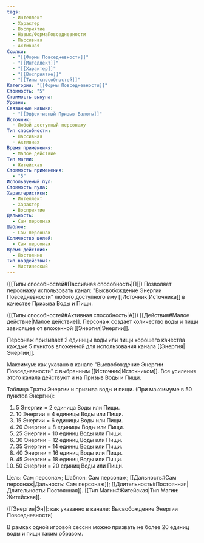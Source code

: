 ```yaml
---
tags:
  - Интеллект
  - Характер
  - Восприятие
  - Навык/ФормаПовседневности
  - Пассивная
  - Активная
Ссылки:
  - "[[Формы Повседневности]]"
  - "[[Интеллект]]"
  - "[[Характер]]"
  - "[[Восприятие]]"
  - "[[Типы способностей]]"
Категория: "[[Формы Повседневности]]"
Стоимость: "5"
Стоимость выкупа: 
Уровни: 
Связанные навыки:
  - "[[Эффективный Призыв Валюты]]"
Источник:
  - Любой доступный персонажу
Тип способности:
  - Пассивная
  - Активная
Время применения:
  - Малое действие
Тип магии:
  - Житейская
Стоимость применения:
  - "5"
Используемый пул: 
Стоимость пула: 
Характеристики:
  - Интеллект
  - Характер
  - Восприятие
Дальность:
  - Сам персонаж
Шаблон:
  - Сам персонаж
Количество целей:
  - Сам персонаж
Время действия:
  - Постоянно
Тип воздействия:
  - Мистический
---
```

([[Типы способностей#Пассивная способность|П]]) Позволяет персонажу использовать канал: "Высвобождение Энергии Повседневности" любого доступного ему [[Источник|Источника]] в качестве Призыва Воды и Пищи.

([[Типы способностей#Активная способность|А]]) [[Действия#Малое действие|Малое действие]]. Персонаж создает количество воды и пищи зависящее от вложенной [[Энергия|Энергии]]. 

Персонаж призывает 2 единицы воды или пищи хорошего качества каждые 5 пунктов вложенной для использования канала [[Энергия|Энергии]].
 
Максимум: как указано в канале "Высвобождение Энергии Повседневности" с выбранным [[Источник|Источником]]. Все усиления этого канала действуют и на Призыв Воды и Пищи.

Таблица Траты Энергии и призыва воды и пищи.
(При максимуме в 50 пунктов Энергии):

1. 5 Энергии = 2 единица Воды или Пищи.
2. 10 Энергии = 4 единицы Воды или Пищи.
3. 15 Энергии = 6 единицы Воды или Пищи.
4. 20 Энергии = 8 единицы Воды или Пищи.
5. 25 Энергии = 10 единиц Воды или Пищи.
6. 30 Энергии = 12 единиц Воды или Пищи.
7. 35 Энергии = 14 единиц Воды или Пищи.
8. 40 Энергии = 16 единиц Воды или Пищи.
9. 45 Энергии = 18 единиц Воды или Пищи.
10. 50 Энергии = 20 единиц Воды или Пищи.

Цель: Сам персонаж; Шаблон: Сам персонаж; [[Дальность#Сам персонаж|Дальность: Сам персонаж]]; [[Длительность#Постоянная|Длительность: Постоянная]]. [[Тип Магии#Житейская|Тип Магии: Житейская]]. 

([[Энергия|Эн]]: как указанно в канале: Высвобождение Энергии Повседневности)

В рамках одной игровой сессии можно призвать не более 20 единиц воды и пищи таким образом. 